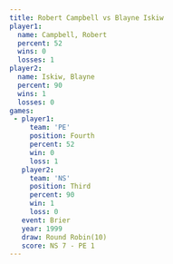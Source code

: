 ```yaml
---
title: Robert Campbell vs Blayne Iskiw
player1:                
  name: Campbell, Robert
  percent: 52           
  wins: 0               
  losses: 1             
player2:                
  name: Iskiw, Blayne   
  percent: 90           
  wins: 1               
  losses: 0             
games:
 - player1:          
     team: 'PE'      
     position: Fourth
     percent: 52     
     win: 0          
     loss: 1         
   player2:         
     team: 'NS'     
     position: Third
     percent: 90    
     win: 1         
     loss: 0        
   event: Brier         
   year: 1999           
   draw: Round Robin(10)
   score: NS 7 - PE 1   
---
```

